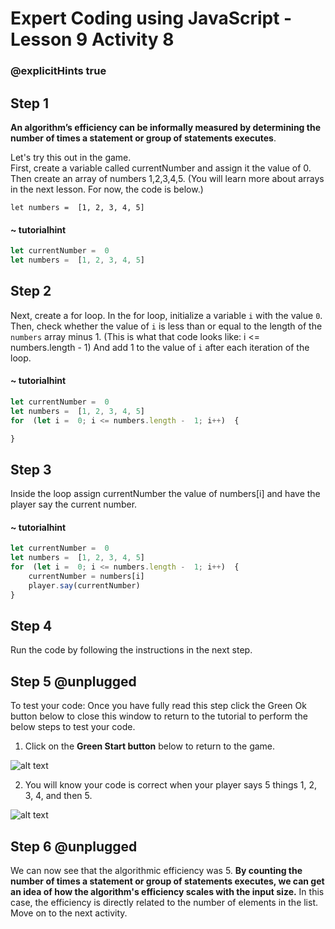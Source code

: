 # Expert Coding using JavaScript - Lesson 9 Activity 8
### @explicitHints true

## Step 1

**An algorithm’s efficiency can be informally measured by determining the number of times a statement or group of statements executes**.

Let's try this out in the game.  
First, create a variable called currentNumber and assign it the value of 0. Then create an array of numbers 1,2,3,4,5.  (You will learn more about arrays in the next lesson.  For now, the code is below.)

    let numbers =  [1, 2, 3, 4, 5]

#### ~ tutorialhint

```javascript
let currentNumber =  0
let numbers =  [1, 2, 3, 4, 5]
```

## Step 2

Next, create a for loop.  In the for loop, initialize a variable `i` with the value `0`.  Then, check whether the value of `i` is less than or equal to the length of the `numbers` array minus 1.
(This is what that code looks like: i <= numbers.length - 1)
And add 1 to the value of `i` after each iteration of the loop.

#### ~ tutorialhint

```javascript
let currentNumber =  0
let numbers =  [1, 2, 3, 4, 5]
for  (let i =  0; i <= numbers.length -  1; i++)  {

}
```

## Step 3
Inside the loop assign currentNumber the value of numbers[i] and have the player say the current number. 

#### ~ tutorialhint

```javascript
let currentNumber =  0
let numbers =  [1, 2, 3, 4, 5]
for  (let i =  0; i <= numbers.length -  1; i++)  {
	currentNumber = numbers[i]
	player.say(currentNumber)
}
```

## Step 4

Run the code by following the instructions in the next step.


## Step 5 @unplugged
To test your code:
Once you have fully read this step click the Green Ok button below to close this window to return to the tutorial to perform the below steps to test your code.

1. Click on the **Green Start button** below to return to the game.

![alt text](https://expertjs.codingcredentials.com/Lesson1/1.1/1.JPG?raw=true  "Start")

2. You will know your code is correct when your player says 5 things 1, 2, 3, 4, and then 5.  
   
![alt text](https://expertjs.codingcredentials.com/Lesson9/9.3/9.3.png?raw=true  "code")
## Step 6 @unplugged

We can now see that the algorithmic efficiency was 5. 
**By counting the number of times a statement or group of statements executes, we can get an idea of how the algorithm's efficiency scales with the input size.** In this case, the efficiency is directly related to the number of elements in the list.
Move on to the next activity. 
